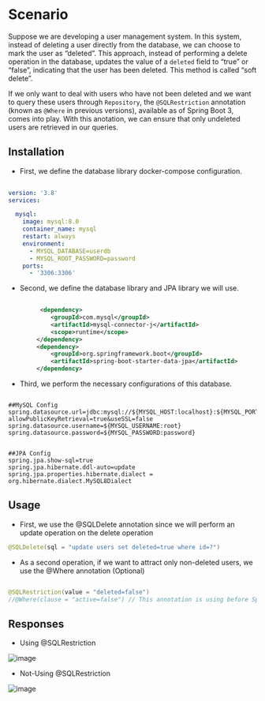 # Scenario

Suppose we are developing a user management system. In this system, instead of deleting a user directly from the database, we can choose to mark the user as “deleted”. This approach, instead of performing a delete operation in the database, updates the value of a `deleted` field to “true” or “false”, indicating that the user has been deleted. This method is called “soft delete”.

If we only want to deal with users who have not been deleted and we want to query these users through `Repository`, the `@SQLRestriction` annotation (known as `@Where` in previous versions), available as of Spring Boot 3, comes into play. With this anotation, we can ensure that only undeleted users are retrieved in our queries.

## Installation

- First, we define the database library docker-compose configuration.

```yaml
        
version: '3.8'
services:

  mysql:
    image: mysql:8.0
    container_name: mysql
    restart: always
    environment:
      - MYSQL_DATABASE=userdb
      - MYSQL_ROOT_PASSWORD=password
    ports:
      - '3306:3306'
```

- Second, we define the database library and JPA library we will use.
```xml
        
         <dependency>
            <groupId>com.mysql</groupId>
            <artifactId>mysql-connector-j</artifactId>
            <scope>runtime</scope>
        </dependency>
        <dependency>
            <groupId>org.springframework.boot</groupId>
            <artifactId>spring-boot-starter-data-jpa</artifactId>
        </dependency>
```

- Third, we perform the necessary configurations of this database.
```properties

##MySQL Config
spring.datasource.url=jdbc:mysql://${MYSQL_HOST:localhost}:${MYSQL_PORT:3306}/${MYSQL_DB:userdb}?allowPublicKeyRetrieval=true&useSSL=false
spring.datasource.username=${MYSQL_USERNAME:root}
spring.datasource.password=${MYSQL_PASSWORD:password}


##JPA Config
spring.jpa.show-sql=true
spring.jpa.hibernate.ddl-auto=update
spring.jpa.properties.hibernate.dialect = org.hibernate.dialect.MySQL8Dialect

```

## Usage

- First, we use the @SQLDelete annotation since we will perform an update operation on the delete operation

```java
@SQLDelete(sql = "update users set deleted=true where id=?")
```

- As a second operation, if we want to attract only non-deleted users, we use the @Where annotation (Optional)
```java

@SQLRestriction(value = "deleted=false")
//@Where(clause = "active=false") // This annotation is using before Spring Boot 3.x and Java version 17
```
## Responses

 - Using @SQLRestriction


![image](https://github.com/user-attachments/assets/a43c6c8f-e825-498b-8432-4fb22cc1bbe5)


- Not-Using @SQLRestriction


![image](https://github.com/user-attachments/assets/8ecfa131-bee4-4dcd-81d4-d62671787114)
